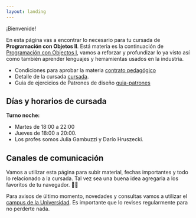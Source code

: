 ```yaml
---
layout: landing
---
```


¡Bienvenide!

En esta página vas a encontrar lo necesario para tu cursada de **Programación con Objetos II**. Está materia es la continuación de [Programación con Objectos I](https://obj1-unahur.github.io/), vamos a reforzar y profundizar lo ya visto así como también aprender lenguajes y herramientas usados en la industria.

* Condiciones para aprobar la materia [contrato pedagógico](/contrato-pedagogico)
* Detalle de la cursada [cursada](/cursada).
* Guia de ejercicios de Patrones de diseño [guia-patrones](https://classroom.github.com/a/lP1h0dgj)

## Días y horarios de cursada

**Turno noche:**
* Martes de 18:00 a 22:00 
* Jueves de 18:00 a 20:00.
* Los profes somos Julia Gambuzzi y Darío Hruszecki.

## Canales de comunicación

Vamos a utilizar esta página para subir material, fechas importantes y todo lo relacionado a la cursada. Tal vez sea una buena idea agregarla a los favoritos de tu navegador. :link::globe_with_meridians:

Para avisos de último momento, novedades y consultas vamos a utilizar el [campus de la Universidad](http://campus.unahur.edu.ar/). Es importante que lo revises regularmente para no perderte nada.

